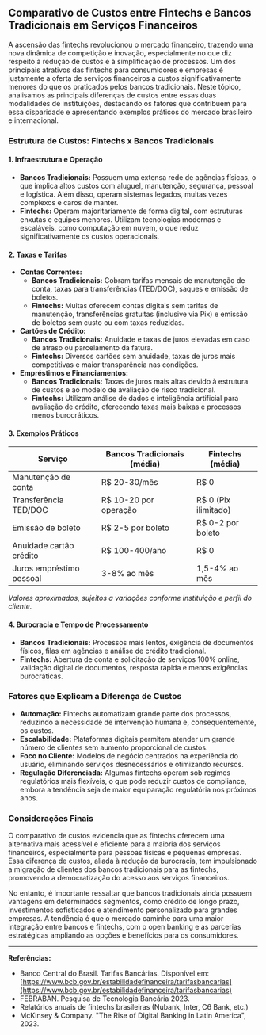 ## Comparativo de Custos entre Fintechs e Bancos Tradicionais em Serviços Financeiros

A ascensão das fintechs revolucionou o mercado financeiro, trazendo uma nova dinâmica de competição e inovação, especialmente no que diz respeito à redução de custos e à simplificação de processos. Um dos principais atrativos das fintechs para consumidores e empresas é justamente a oferta de serviços financeiros a custos significativamente menores do que os praticados pelos bancos tradicionais. Neste tópico, analisamos as principais diferenças de custos entre essas duas modalidades de instituições, destacando os fatores que contribuem para essa disparidade e apresentando exemplos práticos do mercado brasileiro e internacional.

### Estrutura de Custos: Fintechs x Bancos Tradicionais

#### 1. **Infraestrutura e Operação**

- **Bancos Tradicionais:** Possuem uma extensa rede de agências físicas, o que implica altos custos com aluguel, manutenção, segurança, pessoal e logística. Além disso, operam sistemas legados, muitas vezes complexos e caros de manter.
- **Fintechs:** Operam majoritariamente de forma digital, com estruturas enxutas e equipes menores. Utilizam tecnologias modernas e escaláveis, como computação em nuvem, o que reduz significativamente os custos operacionais.

#### 2. **Taxas e Tarifas**

- **Contas Correntes:**
  - **Bancos Tradicionais:** Cobram tarifas mensais de manutenção de conta, taxas para transferências (TED/DOC), saques e emissão de boletos.
  - **Fintechs:** Muitas oferecem contas digitais sem tarifas de manutenção, transferências gratuitas (inclusive via Pix) e emissão de boletos sem custo ou com taxas reduzidas.
- **Cartões de Crédito:**
  - **Bancos Tradicionais:** Anuidade e taxas de juros elevadas em caso de atraso ou parcelamento da fatura.
  - **Fintechs:** Diversos cartões sem anuidade, taxas de juros mais competitivas e maior transparência nas condições.
- **Empréstimos e Financiamentos:**
  - **Bancos Tradicionais:** Taxas de juros mais altas devido à estrutura de custos e ao modelo de avaliação de risco tradicional.
  - **Fintechs:** Utilizam análise de dados e inteligência artificial para avaliação de crédito, oferecendo taxas mais baixas e processos menos burocráticos.

#### 3. **Exemplos Práticos**

| Serviço                | Bancos Tradicionais (média) | Fintechs (média)         |
|------------------------|----------------------------|--------------------------|
| Manutenção de conta    | R$ 20-30/mês               | R$ 0                     |
| Transferência TED/DOC  | R$ 10-20 por operação      | R$ 0 (Pix ilimitado)     |
| Emissão de boleto      | R$ 2-5 por boleto          | R$ 0-2 por boleto        |
| Anuidade cartão crédito| R$ 100-400/ano             | R$ 0                     |
| Juros empréstimo pessoal| 3-8% ao mês               | 1,5-4% ao mês            |

*Valores aproximados, sujeitos a variações conforme instituição e perfil do cliente.*

#### 4. **Burocracia e Tempo de Processamento**

- **Bancos Tradicionais:** Processos mais lentos, exigência de documentos físicos, filas em agências e análise de crédito tradicional.
- **Fintechs:** Abertura de conta e solicitação de serviços 100% online, validação digital de documentos, resposta rápida e menos exigências burocráticas.

### Fatores que Explicam a Diferença de Custos

- **Automação:** Fintechs automatizam grande parte dos processos, reduzindo a necessidade de intervenção humana e, consequentemente, os custos.
- **Escalabilidade:** Plataformas digitais permitem atender um grande número de clientes sem aumento proporcional de custos.
- **Foco no Cliente:** Modelos de negócio centrados na experiência do usuário, eliminando serviços desnecessários e otimizando recursos.
- **Regulação Diferenciada:** Algumas fintechs operam sob regimes regulatórios mais flexíveis, o que pode reduzir custos de compliance, embora a tendência seja de maior equiparação regulatória nos próximos anos.

### Considerações Finais

O comparativo de custos evidencia que as fintechs oferecem uma alternativa mais acessível e eficiente para a maioria dos serviços financeiros, especialmente para pessoas físicas e pequenas empresas. Essa diferença de custos, aliada à redução da burocracia, tem impulsionado a migração de clientes dos bancos tradicionais para as fintechs, promovendo a democratização do acesso aos serviços financeiros.

No entanto, é importante ressaltar que bancos tradicionais ainda possuem vantagens em determinados segmentos, como crédito de longo prazo, investimentos sofisticados e atendimento personalizado para grandes empresas. A tendência é que o mercado caminhe para uma maior integração entre bancos e fintechs, com o open banking e as parcerias estratégicas ampliando as opções e benefícios para os consumidores.

---

**Referências:**
- Banco Central do Brasil. Tarifas Bancárias. Disponível em: [https://www.bcb.gov.br/estabilidadefinanceira/tarifasbancarias](https://www.bcb.gov.br/estabilidadefinanceira/tarifasbancarias)
- FEBRABAN. Pesquisa de Tecnologia Bancária 2023.
- Relatórios anuais de fintechs brasileiras (Nubank, Inter, C6 Bank, etc.)
- McKinsey & Company. "The Rise of Digital Banking in Latin America", 2023.